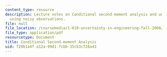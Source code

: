 ```yaml
---
content_type: resource
description: Lecture notes on Conditional second-moment analysis and uncertainty updating
  using noisy observations.
file: null
file_location: /coursemedia/1-010-uncertainty-in-engineering-fall-2008/f20b1a4fa12a99d17cbb35cb3cf28a43_app_15.pdf
file_type: application/pdf
resourcetype: Document
title: Conditional Second-moment Analysis
uid: f20b1a4f-a12a-99d1-7cbb-35cb3cf28a43
---
```

